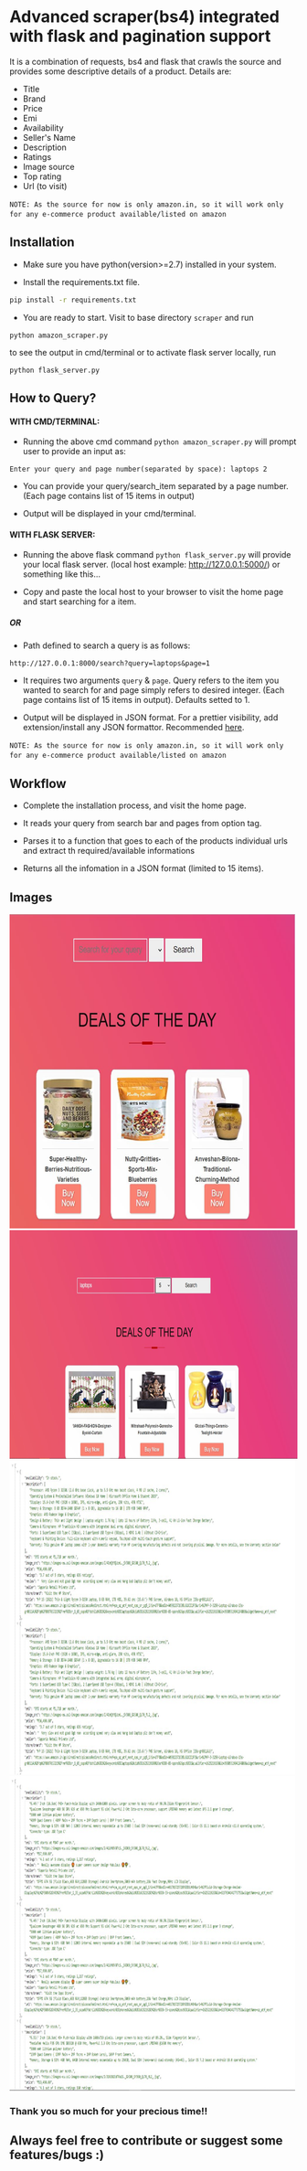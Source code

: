 # Advanced scraper(bs4) integrated with flask and pagination support

It is a combination of requests, bs4 and flask that crawls the source and provides some descriptive details of a product. Details are:

- Title
- Brand
- Price
- Emi
- Availability
- Seller's Name
- Description
- Ratings
- Image source
- Top rating
- Url (to visit)

`NOTE: As the source for now is only amazon.in, so it will work only for any e-commerce product available/listed on amazon`


## Installation

- Make sure you have python(version>=2.7) installed in your system.

- Install the requirements.txt file.

```bash
pip install -r requirements.txt
```

- You are ready to start. Visit to base directory `scraper` and run 

```
python amazon_scraper.py
```

to see the output in cmd/terminal or to activate flask server locally, run

```
python flask_server.py
```


## How to Query?

#### WITH CMD/TERMINAL:

- Running the above cmd command `python amazon_scraper.py` will prompt user to provide an input as:

```
Enter your query and page number(separated by space): laptops 2
```

- You can provide your query/search_item separated by a page number. (Each page contains list of 15 items in output)

- Output will be displayed in your cmd/terminal.

#### WITH FLASK SERVER:

- Running the above flask command `python flask_server.py` will provide your local flask server.
(local host example: http://127.0.0.1:5000/) or something like this...

- Copy and paste the local host to your browser to visit the home page and start searching for a item.

##### OR

- Path defined to search a query is as follows:

```
http://127.0.0.1:8000/search?query=laptops&page=1
```

- It requires two arguments `query` & `page`. Query refers to the item you wanted to search for and page simply refers to desired integer.
(Each page contains list of 15 items in output). Defaults setted to 1.

- Output will be displayed in JSON format. For a prettier visibility, add extension/install any JSON formattor. 
Recommended [here](https://chrome.google.com/webstore/detail/json-formatter/bcjindcccaagfpapjjmafapmmgkkhgoa).

`NOTE: As the source for now is only amazon.in, so it will work only for any e-commerce product available/listed on amazon`


## Workflow

- Complete the installation process, and visit the home page.

- It reads your query from search bar and pages from option tag.

- Parses it to a function that goes to each of the products individual urls and extract th required/available informations

- Returns all the infomation in a JSON format (limited to 15 items).


## Images

<img src="images/home_page.JPG" width="500" height="550">
<img src="images/home_page_with_search_query.JPG" width="600" height="400">
<br>
<img src="images/output_page_using_search_bar.JPG" width="500" height="550">
<img src="images/output_page_using_address_bar.JPG" width="500" height="550">

<br>

### Thank you so much for your precious time!!
## Always feel free to contribute or suggest some features/bugs :)